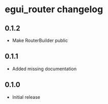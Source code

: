 # egui_router changelog

## 0.1.2

- Make RouterBuilder public

## 0.1.1

- Added missing documentation

## 0.1.0

- Initial release